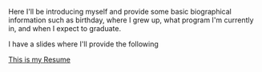 

Here I'll be introducing myself and provide some basic biographical information such as birthday, where I grew up, what program I'm currently in, and when I expect to graduate.<br/>

I have a slides where I'll provide the following <br/>

[This is my Resume](Oluwafunmibi_Resume.pdf)

